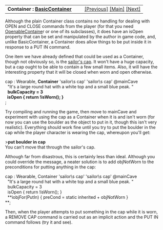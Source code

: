 <table width="100%" data-border="0" data-cellspacing="0"
data-cellpadding="3" data-bgcolor="#C0C0C0">
<colgroup>
<col style="width: 50%" />
<col style="width: 50%" />
</colgroup>
<tbody>
<tr>
<td style="text-align: left;"><strong>Container : <a
href="basiccontainer.htm">BasicContainer</a><br />
</strong></td>
<td style="text-align: right;"><a
href="basiccontainer.htm">[Previous]</a> <a
href="generalintroduction.htm">[Main]</a> <a
href="openablecontainer.htm">[Next]</a></td>
</tr>
</tbody>
</table>

  
Although the plain Container class contains no handling for dealing with
OPEN and CLOSE commands from the player (for that you need
[OpenableContaine](openablecontainer.htm)r or one of its subclasses), it
does have an isOpen property that can be set and manipulated by the
author in game code, and, unlike BasicContainer, a Container does allow
things to be put inside it in response to a PUT IN command.  
  
One item we have already defined that could be used as a Container,
though not obviously so, is the [sailor's cap](wearable.htm). It won't
have a huge capacity, but a cap ought to be able to contain a few small
items. Also, it will have the interesting property that it will be
closed when worn and open otherwise.  
  
cap : Wearable, **Container** 'sailor\\s cap' 'sailor\\s cap' @mainCave  
  "It's a large round hat with a white top and a small blue peak. "  
  **bulkCapacity = 3  
  isOpen { return !isWorn(); }**  
;  
  
Try compiling and running the game, then move to mainCave and experiment
with using the cap as a Container when it is and isn't worn (for now you
can use the boulder as the object to put in it, though this isn't very
realistic). Everything should work fine until you try to put the boulder
in the cap while the player character is wearing the cap, whereupon
you'll get:  
  
\>**put boulder in cap**  
You can't move that through the sailor's cap.  
  
Although far from disastrous, this is certainly less than ideal.
Although you could override the message, a neater solution is to add
objNotWorn to the preconditions for putting anything in the cap:  
  
cap : Wearable, Container 'sailor\\s cap' 'sailor\\s cap' @mainCave  
  "It's a large round hat with a white top and a small blue peak. "  
  bulkCapacity = 3  
  isOpen { return !isWorn(); }  
  **iobjFor(PutIn) { preCond = static inherited + objNotWorn }  
**;  
  
Then, when the player attempts to put something in the cap while it is
worn, a REMOVE CAP command is carried out as an implicit action and the
PUT IN command follows (try it and see).  
  
  
